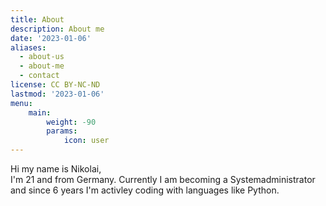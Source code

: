 ```yaml
---
title: About
description: About me
date: '2023-01-06'
aliases:
  - about-us
  - about-me
  - contact
license: CC BY-NC-ND
lastmod: '2023-01-06'
menu:
    main: 
        weight: -90
        params:
            icon: user
---
```


Hi my name is Nikolai,  
I'm 21 and from Germany. Currently I am becoming a Systemadministrator and since 6 years I'm activley coding with languages like Python.
